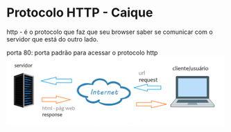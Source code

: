 # Protocolo HTTP - Caique

http - é o protocolo que faz que seu browser saber se comunicar com o servidor que está do outro lado.

porta 80: porta padrão para acessar o protocolo http![](/assets/http.png)


